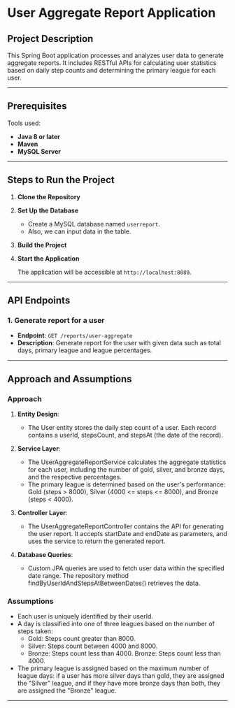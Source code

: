 
# User Aggregate Report Application

## Project Description
This Spring Boot application processes and analyzes user data to generate aggregate reports. It includes RESTful APIs for calculating user statistics based on daily step counts and determining the primary league for each user.

---

## Prerequisites
Tools used:
- **Java 8 or later**
- **Maven**
- **MySQL Server**

---

## Steps to Run the Project

1. **Clone the Repository**


2. **Set Up the Database**
   - Create a MySQL database named `userreport`.
   - Also, we can input data in the table.


3. **Build the Project**


4. **Start the Application**

   The application will be accessible at `http://localhost:8080`.

---

## API Endpoints

### 1. **Generate report for a user**
- **Endpoint**: `GET /reports/user-aggregate`
- **Description**: Generate report for the user with given data such as total days, primary league and league percentages. 

---

## Approach and Assumptions

### Approach
1. **Entity Design**:
    - The User entity stores the daily step count of a user. Each record contains a userId, stepsCount, and stepsAt (the date of the record).

2. **Service Layer**:
    - The UserAggregateReportService calculates the aggregate statistics for each user, including the number of gold, silver, and bronze days, and the respective percentages.
    - The primary league is determined based on the user's performance: Gold (steps > 8000), Silver (4000 <= steps <= 8000), and Bronze (steps < 4000).

3. **Controller Layer**:
    - The UserAggregateReportController contains the API for generating the user report. It accepts startDate and endDate as parameters, and uses the service to return the generated report.

4. **Database Queries**:
    - Custom JPA queries are used to fetch user data within the specified date range. The repository method findByUserIdAndStepsAtBetweenDates() retrieves the data.

### Assumptions
- Each user is uniquely identified by their userId.
- A day is classified into one of three leagues based on the number of steps taken:
  - Gold: Steps count greater than 8000.
  - Silver: Steps count between 4000 and 8000.
  - Bronze: Steps count less than 4000.
  Bronze: Steps count less than 4000.
- The primary league is assigned based on the maximum number of league days: if a user has more silver days than gold, they are assigned the "Silver" league, and if they have more bronze days than both, they are assigned the "Bronze" league.
---




